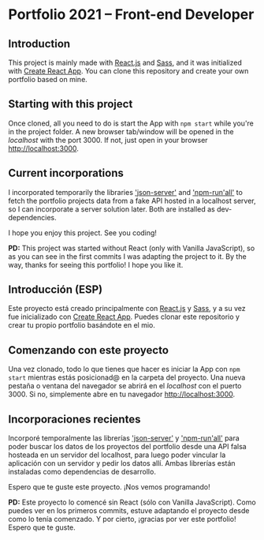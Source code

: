 # Portfolio 2021 – Front-end Developer

## Introduction

This project is mainly made with [React.js](https://reactjs.org/) and [Sass](https://sass-lang.com/), and it was initialized with [Create React App](https://github.com/facebook/create-react-app). You can clone this repository and create your own portfolio based on mine.

## Starting with this project

Once cloned, all you need to do is start the App with `npm start` while you're in the project folder. A new browser tab/window will be opened in the *localhost* with the port 3000. If not, just open in your browser [http://localhost:3000](http://localhost:3000).

## Current incorporations

I incorporated temporarily the libraries ['json-server'](https://github.com/typicode/json-server) and ['npm-run'all'](https://www.npmjs.com/package/npm-run-all) to fetch the portfolio projects data from a fake API hosted in a localhost server, so I can incorporate a server solution later. Both are installed as dev-dependencies.

I hope you enjoy this project. See you coding!

**PD:** This project was started without React (only with Vanilla JavaScript), so as you can see in the first commits I was adapting the project to it. By the way, thanks for seeing this portfolio! I hope you like it.

## Introducción (ESP)

Este proyecto está creado principalmente con [React.js](https://reactjs.org/) y [Sass](https://sass-lang.com/), y a su vez fue inicializado con [Create React App](https://github.com/facebook/create-react-app). Puedes clonar este repositorio y crear tu propio portfolio basándote en el mio.

## Comenzando con este proyecto

Una vez clonado, todo lo que tienes que hacer es iniciar la App con `npm start` mientras estás posicionad@ en la carpeta del proyecto. Una nueva pestaña o ventana del navegador se abrirá en el *localhost* con el puerto 3000. Si no, simplemente abre en tu navegador [http://localhost:3000](http://localhost:3000).

## Incorporaciones recientes

Incorporé temporalmente las librerías ['json-server'](https://github.com/typicode/json-server) y ['npm-run'all'](https://www.npmjs.com/package/npm-run-all) para poder buscar los datos de los proyectos del portfolio desde una API falsa hosteada en un servidor del localhost, para luego poder vincular la aplicación con un servidor y pedir los datos allí. Ambas librerías están instaladas como dependencias de desarrollo.

Espero que te guste este proyecto. ¡Nos vemos programando!

**PD:** Este proyecto lo comencé sin React (sólo con Vanilla JavaScript). Como puedes ver en los primeros commits, estuve adaptando el proyecto desde como lo tenía comenzado. Y por cierto, ¡gracias por ver este portfolio! Espero que te guste.